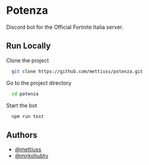 # Potenza

Discord bot for the Official Fortnite Italia server.

## Run Locally
Clone the project
```bash
  git clone https://github.com/mettiuss/potenza.git
```

Go to the project directory
```bash
  cd potenza
```

Start the bot
```bash
  npm run test
```

## Authors

- [@mettiuss](https://github.com/mettiuss)
- [@mirkohubtv](https://github.com/mirkohubtv)
